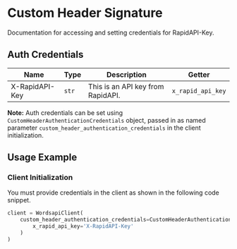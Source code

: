 
# Custom Header Signature



Documentation for accessing and setting credentials for RapidAPI-Key.

## Auth Credentials

| Name | Type | Description | Getter |
|  --- | --- | --- | --- |
| X-RapidAPI-Key | `str` | This is an API key from RapidAPI. | `x_rapid_api_key` |



**Note:** Auth credentials can be set using `CustomHeaderAuthenticationCredentials` object, passed in as named parameter `custom_header_authentication_credentials` in the client initialization.

## Usage Example

### Client Initialization

You must provide credentials in the client as shown in the following code snippet.

```python
client = WordsapiClient(
    custom_header_authentication_credentials=CustomHeaderAuthenticationCredentials(
        x_rapid_api_key='X-RapidAPI-Key'
    )
)
```


